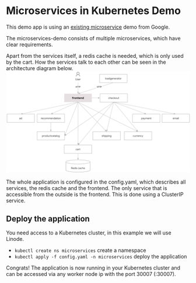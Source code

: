 # Microservices in Kubernetes Demo

This demo app is using an [existing microservice](https://github.com/GoogleCloudPlatform/microservices-demo) demo from Google. 

The microservices-demo consists of multiple microservices, which have clear requirements.

Apart from the services itself, a redis cache is needed, which is only used by the cart.
How the services talk to each other can be seen in the architecture diagram below.
![Architecture](./assets/google-microservices-demo-architecture-diagram.png)

The whole application is configured in the config.yaml, which describes all services, the redis cache and the frontend.
The only service that is accessible from the outside is the frontend. This is done using a ClusterIP service.

## Deploy the application

You need access to a Kubernetes cluster, in this example we will use Linode.

- `kubectl create ns microservices` create a namespace
- `kubectl apply -f config.yaml -n microservices` deploy the application

Congrats! The application is now running in your Kubernetes cluster and can be accessed via any worker node ip with the port 30007 (<ip>:30007).
